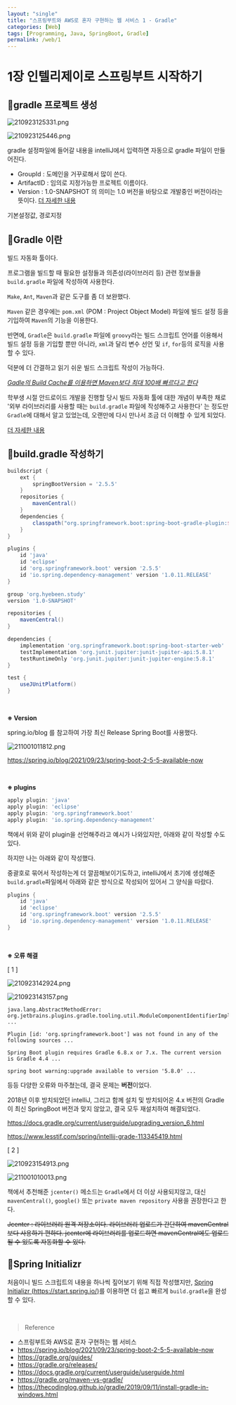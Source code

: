 ```yaml
---
layout: "single"
title: "스프링부트와 AWS로 혼자 구현하는 웹 서비스 1 - Gradle"
categories: [Web]
tags: [Programming, Java, SpringBoot, Gradle]
permalink: /web/1
---
```


# 1장 인텔리제이로 스프링부트 시작하기

## 💜gradle 프로젝트 생성
![210923125331.png](/assets/images/210923125331.png)

![210923125446.png](/assets/images/210923125446.png)

gradle 설정파일에 들어갈 내용을 intelliJ에서 입력하면 자동으로 gradle 파일이 만들어진다.

- GroupId : 도메인을 거꾸로해서 많이 쓴다.
- ArtifactID : 임의로 지정가능한 프로젝트 이름이다.
- Version : 1.0-SNAPSHOT 의 의미는 1.0 버전을 바탕으로 개발중인 버전이라는 뜻이다. [더 자세한 내용](https://happy-coding-day.tistory.com/84)

기본설정값, 경로지정

## 💜Gradle 이란

빌드 자동화 툴이다.

프로그램을 빌드할 때 필요한 설정들과 의존성(라이브러리 등) 관련 정보들을 `build.gradle` 파일에 작성하여 사용한다.

`Make`, `Ant`, `Maven`과 같은 도구를 좀 더 보완했다.

`Maven` 같은 경우에는 `pom.xml` (POM : Project Object Model) 파일에 빌드 설정 등을 기입하여 `Maven`의 기능을 이용한다.

반면에, `Gradle`은 `build.gradle` 파일에 `groovy`라는 빌드 스크립트 언어를 이용해서 빌드 설정 등을 기입할 뿐만 아니라, `xml`과 달리 변수 선언 및 `if`, `for`등의 로직을 사용할 수 있다.

덕분에 더 간결하고 읽기 쉬운 빌드 스크립트 작성이 가능하다.

[*Gadle의 Build Cache를 이용하면 Maven보다 최대 100배 빠르다고 한다*](https://gradle.org/maven-vs-gradle/)

학부생 시절 안드로이드 개발을 진행할 당시 빌드 자동화 툴에 대한 개념이 부족한 채로 '외부 라이브러리를 사용할 때는 `build.gradle` 파일에 작성해주고 사용한다' 는 정도만 `Gradle`에 대해서 알고 있었는데, 오랜만에 다시 만나서 조금 더 이해할 수 있게 되었다. 

[더 자세한 내용](https://hyojun123.github.io/2019/04/18/gradleAndMaven/)


## 💜build.gradle 작성하기

```groovy
buildscript {
    ext {
        springBootVersion = '2.5.5'
    }
    repositories {
        mavenCentral()
    }
    dependencies {
        classpath("org.springframework.boot:spring-boot-gradle-plugin:${springBootVersion}")
    }
}

plugins {
    id 'java'
    id 'eclipse'
    id 'org.springframework.boot' version '2.5.5'
    id 'io.spring.dependency-management' version '1.0.11.RELEASE'
}

group 'org.hyebeen.study'
version '1.0-SNAPSHOT'

repositories {
    mavenCentral()
}

dependencies {
    implementation 'org.springframework.boot:spring-boot-starter-web'
    testImplementation 'org.junit.jupiter:junit-jupiter-api:5.8.1'
    testRuntimeOnly 'org.junit.jupiter:junit-jupiter-engine:5.8.1'
}

test {
    useJUnitPlatform()
}
```

<br>

**※ Version**

spring.io/blog 를 참고하여 가장 최신 Release Spring Boot를 사용했다.

![211001011812.png](/assets/images/211001011812.png)

https://spring.io/blog/2021/09/23/spring-boot-2-5-5-available-now

<br>

**※ plugins**

```groovy
apply plugin: 'java'
apply plugin: 'eclipse'
apply plugin: 'org.springframework.boot'
apply plugin: 'io.spring.dependency-management'
```

책에서 위와 같이 plugin을 선언해주라고 예시가 나와있지만, 아래와 같이 작성할 수도 있다.

하지만 나는 아래와 같이 작성했다.

중괄호로 묶어서 작성하는게 더 깔끔해보이기도하고, intelliJ에서 초기에 생성해준 `build.gradle`파일에서 아래와 같은 방식으로 작성되어 있어서 그 양식을 따랐다.

```groovy
plugins {
    id 'java'
    id 'eclipse'
    id 'org.springframework.boot' version '2.5.5'
    id 'io.spring.dependency-management' version '1.0.11.RELEASE'
}
```

<br>

**※ 오류 해결**

[ 1 ]

![210923142924.png](/assets/images/210923142924.png)

![210923143157.png](/assets/images/210923143157.png)

```log
java.lang.AbstractMethodError: org.jetbrains.plugins.gradle.tooling.util.ModuleComponentIdentifierImpl.getModuleIdentifier() ...

Plugin [id: 'org.springframework.boot'] was not found in any of the following sources ...

Spring Boot plugin requires Gradle 6.8.x or 7.x. The current version is Gradle 4.4 ...

spring boot warning:upgrade available to version '5.8.0' ...
```
등등 다양한 오류와 마주쳤는데, 결국 문제는 **버전**이었다.

2018년 이후 방치되었던 intelliJ, 그리고 함께 설치 및 방치되어온 4.x 버전의 Gradle이 최신 SpringBoot 버전과 맞지 않았고, 결국 모두 재설치하여 해결되었다.


https://docs.gradle.org/current/userguide/upgrading_version_6.html

https://www.lesstif.com/spring/intellij-grade-113345419.html

[ 2 ]

![210923154913.png](/assets/images/210923154913.png)

![211001010013.png](/assets/images/211001010013.png)

책에서 추천해준 `jcenter()` 메소드는 `Gradle`에서 더 이상 사용되지않고, 대신 `mavenCentral()`, `google()` 또는 `private maven repository` 사용을  권장한다고 한다.

~~Jcenter : 
라이브러리 원격 저장소이다. 
라이브러리 업로드가 간단하여 mavenCentral 보다 사용하기 편하다.
jcenter에 라이브러리를 업로드하면 mavenCentral에도 업로드 될 수 있도록 자동화할 수 있다.~~

## 💜Spring Initializr

처음이니 빌드 스크립트의 내용을 하나씩 짚어보기 위해 직접 작성했지만, [Spring Initializr (https://start.spring.io/)](https://start.spring.io/)를 이용하면 더 쉽고 빠르게 `build.gradle`을 완성할 수 있다.

<br>

>Reference
- 스프링부트와 AWS로 혼자 구현하는 웹 서비스
- https://spring.io/blog/2021/09/23/spring-boot-2-5-5-available-now
- https://gradle.org/guides/
- https://gradle.org/releases/
- https://docs.gradle.org/current/userguide/userguide.html
- https://gradle.org/maven-vs-gradle/
- https://thecodinglog.github.io/gradle/2019/09/11/install-gradle-in-windows.html